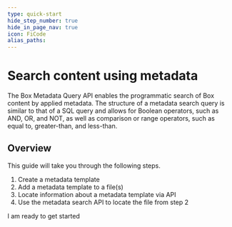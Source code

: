 ```yaml
---
type: quick-start
hide_step_number: true
hide_in_page_nav: true
icon: FiCode
alias_paths:
---
```


# Search content using metadata

The Box Metadata Query API enables the programmatic search of Box content by
applied metadata. The structure of a metadata search query is similar to that of
a SQL query and allows for Boolean operators, such as AND, OR, and NOT, as well
as comparison or range operators, such as equal to, greater-than, and less-than.

## Overview 

This guide will take you through the following steps.

1. Create a metadata template
2. Add a metadata template to a file(s)
3. Locate information about a metadata template via API
4. Use the metadata search API to locate the file from step 2

<Next>
  I am ready to get started
</Next>
